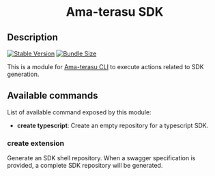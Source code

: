 <h1 align="center">Ama-terasu SDK</h1>

## Description

[![Stable Version](https://img.shields.io/npm/v/@o3r/amaterasu-sdk?style=for-the-badge)](https://www.npmjs.com/package/@o3r/amaterasu-sdk)
[![Bundle Size](https://img.shields.io/bundlephobia/min/@o3r/amaterasu-sdk?color=green&style=for-the-badge)](https://www.npmjs.com/package/@o3r/amaterasu-sdk)

This is a module for [Ama-terasu CLI](https://www.npmjs.com/package/@ama-terasu/cli) to execute actions related to SDK generation.

## Available commands

List of available command exposed by this module:

* **create typescript**: Create an empty repository for a typescript SDK.

### create extension

Generate an SDK shell repository.
When a swagger specification is provided, a complete SDK repository will be generated.
